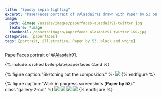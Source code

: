 ```yaml
---
title: "Spooky sepia lighting"
excerpt: "PaperFaces portrait of @Alasdair91 drawn with Paper by 53 on an iPad."
image: 
  path: &image /assets/images/paperfaces-alasdair91-twitter.jpg 
  feature: *image
  thumbnail: /assets/images/paperfaces-alasdair91-twitter-150.jpg
categories: [paperfaces]
tags: [portrait, illustration, Paper by 53, black and white]
---
```


PaperFaces portrait of [@Alasdair91](https://twitter.com/alasdair91).

{% include_cached boilerplate/paperfaces-2.md %}

{% figure caption:"Sketching out the composition." %}
[![](/assets/images/paperfaces-alasdair91-process-1-750.jpg)](/assets/images/paperfaces-alasdair91-process-1-lg.jpg)
{% endfigure %}

{% figure caption:"Work in progress screenshots (**Paper by 53**)." class:"gallery-2-col" %}
[![](/assets/images/paperfaces-alasdair91-process-2-600.jpg)](/assets/images/paperfaces-alasdair91-process-2-lg.jpg)
[![](/assets/images/paperfaces-alasdair91-process-2-600.jpg)](/assets/images/paperfaces-alasdair91-process-2-lg.jpg)
[![](/assets/images/paperfaces-alasdair91-process-2-600.jpg)](/assets/images/paperfaces-alasdair91-process-2-lg.jpg)
[![](/assets/images/paperfaces-alasdair91-process-2-600.jpg)](/assets/images/paperfaces-alasdair91-process-2-lg.jpg)
{% endfigure %}
